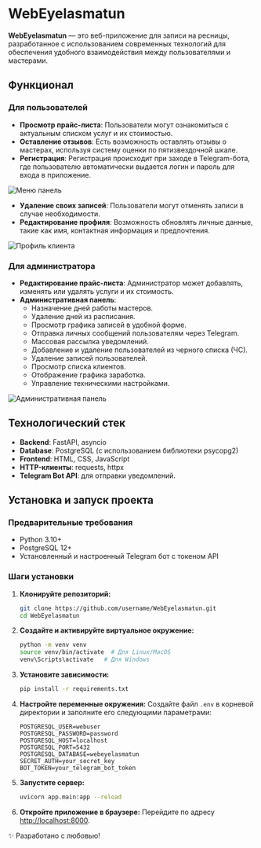 # WebEyelasmatun

**WebEyelasmatun** — это веб-приложение для записи на ресницы, разработанное с использованием современных технологий для обеспечения удобного взаимодействия между пользователями и мастерами.

## Функционал

### Для пользователей

- **Просмотр прайс-листа**: Пользователи могут ознакомиться с актуальным списком услуг и их стоимостью.
- **Оставление отзывов**: Есть возможность оставлять отзывы о мастерах, используя систему оценки по пятизвездочной шкале.
- **Регистрация**: Регистрация происходит при заходе в Telegram-бота, где пользователю автоматически выдается логин и пароль для входа в приложение.

![Меню панель]()

- **Удаление своих записей**: Пользователи могут отменять записи в случае необходимости.
- **Редактирование профиля**: Возможность обновлять личные данные, такие как имя, контактная информация и предпочтения.

![Профиль клиента]()

### Для администратора

- **Редактирование прайс-листа**: Администратор может добавлять, изменять или удалять услуги и их стоимость.
- **Административная панель**:
  - Назначение дней работы мастеров.
  - Удаление дней из расписания.
  - Просмотр графика записей в удобной форме.
  - Отправка личных сообщений пользователям через Telegram.
  - Массовая рассылка уведомлений.
  - Добавление и удаление пользователей из черного списка (ЧС).
  - Удаление записей пользователей.
  - Просмотр списка клиентов.
  - Отображение графика заработка.
  - Управление техническими настройками.

![Административная панель]()

## Технологический стек

- **Backend**: FastAPI, asyncio
- **Database**: PostgreSQL (с использованием библиотеки psycopg2)
- **Frontend**: HTML, CSS, JavaScript
- **HTTP-клиенты**: requests, httpx
- **Telegram Bot API**: для отправки уведомлений.

## Установка и запуск проекта

### Предварительные требования

- Python 3.10+
- PostgreSQL 12+
- Установленный и настроенный Telegram бот с токеном API

### Шаги установки

1. **Клонируйте репозиторий:**
   ```bash
   git clone https://github.com/username/WebEyelasmatun.git
   cd WebEyelasmatun
   ```

2. **Создайте и активируйте виртуальное окружение:**
   ```bash
   python -m venv venv
   source venv/bin/activate  # Для Linux/MacOS
   venv\Scripts\activate   # Для Windows
   ```

3. **Установите зависимости:**
   ```bash
   pip install -r requirements.txt
   ```

4. **Настройте переменные окружения:**
   Создайте файл `.env` в корневой директории и заполните его следующими параметрами:
   ```env
   POSTGRESQL_USER=webuser
   POSTGRESQL_PASSWORD=password
   POSTGRESQL_HOST=localhost
   POSTGRESQL_PORT=5432
   POSTGRESQL_DATABASE=webeyelasmatun
   SECRET_AUTH=your_secret_key
   BOT_TOKEN=your_telegram_bot_token
   ```

5. **Запустите сервер:**
   ```bash
   uvicorn app.main:app --reload
   ```

6. **Откройте приложение в браузере:**
   Перейдите по адресу [http://localhost:8000](http://localhost:8000).
   
✨ Разработано с любовью!


